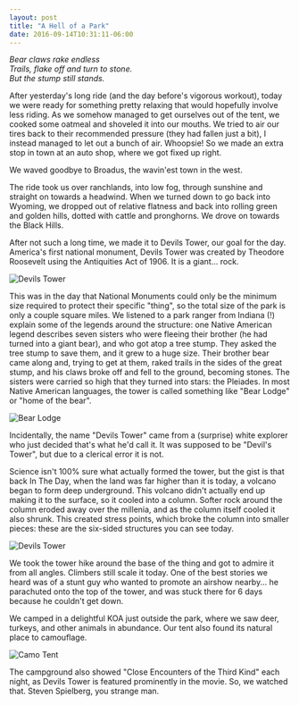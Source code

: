 ```yaml
---
layout: post
title: "A Hell of a Park"
date: 2016-09-14T10:31:11-06:00
---
```


<i>Bear claws rake endless<br/>
Trails, flake off and turn to stone.<br/>
But the stump still stands.</i>

After yesterday's long ride (and the day before's vigorous workout), today we were ready for something pretty relaxing that would hopefully involve less riding. As we somehow managed to get ourselves out of the tent, we cooked some oatmeal and shoveled it into our mouths. We tried to air our tires back to their recommended pressure (they had fallen just a bit), I instead managed to let out a bunch of air. Whoopsie! So we made an extra stop in town at an auto shop, where we got fixed up right.

We waved goodbye to Broadus, the wavin'est town in the west.

The ride took us over ranchlands, into low fog, through sunshine and straight on towards a headwind. When we turned down to go back into Wyoming, we dropped out of relative flatness and back into rolling green and golden hills, dotted with cattle and pronghorns. We drove on towards the Black Hills.

After not such a long time, we made it to Devils Tower, our goal for the day. America's first national monument, Devils Tower was created by Theodore Roosevelt using the Antiquities Act of 1906. It is a giant... rock.

![Devils Tower](https://lh3.googleusercontent.com/zunfSOrerWaqcJKBJ_K89_NQRZMM8zOdR9HitY7sJBa0jXQNtpTEJFAs3qbmbGVIo1UsvMTINm8O40qLIUiJKRBKcwloWbb2znerJSlFWao3E4Oa4xAQ-X0ohjvc3NeLDqWAmy80LD5USXkxcSZCl3cX3ldBlTlR-7hws7yeWYiWFzspz9e75YkmWwKtKFk3RNRZU-Tmicf4DrMNa-SG_8k7sPoyQI9H3DsdKsEiOWpDIkwaaTSdQATMxzrLaIzyskHdilmaRa33qBAmW1duG6UgcEw32VjyGRTkxG3z1X0_A0WHJJEAJMU9dNj9ykcAkDSWpwLfYu11vaoCJfCXxknGf90zxtLaiDPLpBRsp8Bb_RrHJwe6AwYfVKA9Dl2nNhpcEdSDds0I8z7LOCY2eDe_H8iIjQMom46oq6DE9XAx8q8ilMMtvvC02td3k0D2PAn39sUmJ9H0Lrn6ZHA8v_TPJ_JAS02QXnFCduccPZQAAIpxvNtqJSWrrqzor4TB6XFrd5vK90TdMwz21DcNOTijwhS779n11qkXT1vMLsXZsoBCxozLhIP0yldiWAkeQmaK32CzpnVryg3Gzjvn31hKjiTeTa6a2Y1NAuYx-SLAmUUELA=w2322-h1314-no "Devils Tower")

This was in the day that National Monuments could only be the minimum size required to protect their specific "thing", so the total size of the park is only a couple square miles. We listened to a park ranger from Indiana (!) explain some of the legends around the structure: one Native American legend describes seven sisters who were fleeing their brother (he had turned into a giant bear), and who got atop a tree stump. They asked the tree stump to save them, and it grew to a huge size. Their brother bear came along and, trying to get at them, raked trails in the sides of the great stump, and his claws broke off and fell to the ground, becoming stones. The sisters were carried so high that they turned into stars: the Pleiades. In most Native American languages, the tower is called something like  "Bear Lodge" or "home of the bear".

![Bear Lodge](https://lh3.googleusercontent.com/8XM0YE3tIhMal6kskJniFDt3qUOfuZT8U8VGpA6xWbkyfdpfxKkZGbtKoSnAj_wLrohsunzz0UXGUh5XTVRnBV4ZGejjDkFuRjMg4GjklxL4w5svwMrJeBBN6aNG8Ose3irVtYLkHDJ9dPtJCcIiQPsE9eMNzGuVkc392AMpxxBj87H-5gU7FAu3pDlf3pTJyrrk-VAHBmd0haLSLNODO4Nc0q1DPtb5rHDiPYc7n7C0j-vRpz2iU6UPjfTldfwxL_j8Uwc3OGIzvoWZhUPGvy5sys-nIiio96FbdrGJbX0S8A-57C71cMKnuT5Oo4b6hNKxWnfURTmfm07QkTVE2CcxONZfMDDbSMyc9UlLOKmnP9kdZ73xqUuCVK8VIMTTbj46txxpwLrQ7lktC5AbO3dFly_uEqt1WMI84DwtBIhYiPolbcf6WNawNd17poq5C1YzGGpJ1xmcDd-rY8qk3HtvnW-MZNdXGI-k0QtUv762eJELLGSYkFbIqHKE-bxTfJfkJPcYBFkzXf9vk9C245KVWAWTFaiA4jRPQpFWFAtoLs0uJeV8I4LkUWEP0G2714QbTHZah-DDRE9YmreNkp6MWk2ez7EW9_rTEbpN3fIm2axwkQ=w2322-h1314-no "Bear Lodge")

Incidentally, the name "Devils Tower" came from a (surprise) white explorer who just decided that's what he'd call it. It was supposed to be "Devil's Tower", but due to a clerical error it is not.

Science isn't 100% sure what actually formed the tower, but the gist is that back In The Day, when the land was far higher than it is today, a volcano began to form deep underground. This volcano didn't actually end up making it to the surface, so it cooled into a column. Softer rock around the column eroded away over the millenia, and as the column itself cooled it also shrunk. This created stress points, which broke the column into smaller pieces: these are the six-sided structures you can see today.

![Devils Tower](https://lh3.googleusercontent.com/Ed8O3OSn2IymcIXkBXyK6SlbeKB32vLDFkUbgZhCfnubKbqrpPmqyTpOZRNBvG2iId4h09itdwlnV2yGSzS6vd_5mpRFeTJTI6b9oGHBd3jOlgPVkW-Rl-0a7CHQK_XAImGLrgxyQeLI-ShGPFW9nLPUShSgsaqtQO3nSb3yNUcLGqiD1pF4F-Fozrk8aw29SLAoh6Wd6d2IMEKWw-E-MNL0tIg9yoMJDnUZBl7dm5Pn-APX0B_FEd1ZBpmxQxxrUtmiru9bmMWLOsakhk8jtYkWFVRMZEIwDjKCzbFdFR4jaUrocaflvy6BNLgtoEszl1ap0Q0UV4aZik3rx9c_ESfbvgJMsDnCCAZdKmy7B_vsQmOEXtwHZAcZFO8lkkGwpKgzRgQroAesRMu60VEZzpEd4gk_i3eGT6PYCN5V0E9EVOaDKbkNxKu16MTbzzygEJKH3aex1dhI_S-jfHQhUM3GxWVuedgm0c3r1H3zw25Yz5-B7ams-TuSEAac6tkHew4wC49dKjhLusLhicjqlVXHGt07FQWqTJ46v9DGvXO8Q9Ir13BFsE8Isb9HCi8etk1wT_ZbLjIqL1Z-eNW29enktL8N7diCACV_6yOkZUH4Dmts=w768-h1356-no "Devils Tower")

We took the tower hike around the base of the thing and got to admire it from all angles. Climbers still scale it today. One of the best stories we heard was of a stunt guy who wanted to promote an airshow nearby... he parachuted onto the top of the tower, and was stuck there for 6 days because he couldn't get down.

We camped in a delightful KOA just outside the park, where we saw deer, turkeys, and other animals in abundance. Our tent also found its natural place to camouflage.

![Camo Tent](https://lh3.googleusercontent.com/lA2YtOhv4RXEZoXC1OTyK1m1catwS7P2xKjHJH0sdQqJxevLxGYSWhLRXTFVx8vtbkcLVizVu4gm8bz-3MYV34xnYgY-qJmVx3CAas3q7zdreXebWFXgBQJZ4AiGpTXB4t_l2jucJ-annCfXNXgXusMFgNZgdRS-_hWs_CJQz0XtbnMpoL6k2ARSohirQaBrYd_FV22FDzEAnu72xgA6d_vFfwMen0-TBFlAt_g7d_S9DWRfkhr-1VJnQK6bCNkcl6RXbHd_fcuUHGpYwo-JJhGq4ZzjYFcQvyZqWGHQSDo2KcbapjrHZBhk_tS3chpQ_DRJFNRqh9Bpc1gDNm-AkgfO0dk-P7A4Yo7Swk5giL3eIQ7i9oSghzvI2xcGmHjH1USXwlH9XI6n5ae-Q5Lm7RonzcHOCOgEbgHOZmNZBid-ZOiEVBu4gK6FUu72T33p0TvleltqViQUrDoCVa0zRnNGrYOut362_NmxillmtP4Hu-ZeZx7an6PaCz1-hHFHre6qTed2WbNhfRZVaLtGQ3DLJN0q6jy1cTi7AYGG2dB53Y31a5iZ0o_fl_lfLbEk082L4wn0mYc6_CqBTK_TDfEfCfXu8ihoYOOlFP4z5QfqaFo0=w2322-h1314-no "Camo Tent")

The campground also showed "Close Encounters of the Third Kind" each night, as Devils Tower is featured prominently in the movie. So, we watched that. Steven Spielberg, you strange man.
